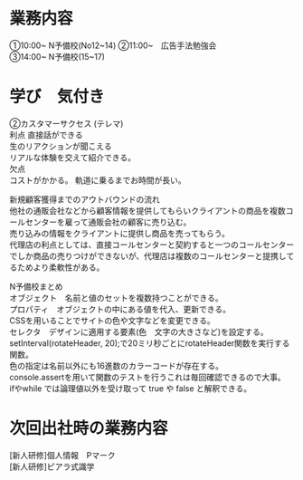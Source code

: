 # 業務内容
①10:00~  N予備校(No12~14)
②11:00~　広告手法勉強会  
③14:00~  N予備校(15~17)


# 学び　気付き  

②カスタマーサクセス (テレマ)  
利点
直接話ができる  
生のリアクションが聞こえる  
リアルな体験を交えて紹介できる。  
欠点  
コストがかかる。
軌道に乗るまでお時間が長い。  

新規顧客獲得までのアウトバウンドの流れ  
他社の通販会社などから顧客情報を提供してもらいクライアントの商品を複数コールセンターを雇って通販会社の顧客に売り込む。  
売り込みの情報をクライアントに提供し商品を売ってもらう。  
代理店の利点としては、直接コールセンターと契約すると一つのコールセンターでしか商品の売りつけができないが、代理店は複数のコールセンターと提携してるためより柔軟性がある。  




N予備校まとめ  
オブジェクト　名前と値のセットを複数持つことができる。  
プロパティ　オブジェクトの中にある値を代入、更新できる。  
CSSを用いることでサイトの色や文字などを変更できる。  
セレクタ　デザインに適用する要素(色　文字の大きさなど)を設定する。  
setInterval(rotateHeader, 20);で20ミリ秒ごとにrotateHeader関数を実行する関数。  
色の指定は名前以外にも16進数のカラーコードが存在する。  
console.assertを用いて関数のテストを行うこれは毎回確認できるので大事。  
ifやwhile では論理値以外を受け取って true や false と解釈できる。  




# 次回出社時の業務内容  
[新人研修]個人情報　Pマーク  
[新人研修]ピアラ式識学  
